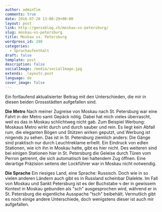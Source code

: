```yaml
---
author: adminTim
comments: true
date: 2016-07-20 13:00:29+00:00
layout: post
link: http://genieblog.ch/moskau-vs-petersburg/
slug: moskau-vs-petersburg
title: Moskau vs. Petersburg
wordpress_id: 280
categories:
  - Sprachaufenthalt
draft: false
template: post
description: false
socialImage: /media/socialImage.jpg
extends: _layouts.post
language: de
cover_image: false
---
```


Ein fortlaufend aktualisierter Beitrag mit den Unterschieden, die mir in diesen beiden Grossstädten aufgefallen sind.

**Die Metro**
Nach meiner Zugreise von Moskau nach St. Petersburg war eine Fahrt in der Metro samt Gepäck nötig. Dabei hat mich vieles überrascht, weil es das in Moskau schlichtweg nicht gab. Zum Beispiel Werbung: Moskaus Metro wirkt durch und durch sauber und rein. Es liegt kein Abfall rum, die eleganten Bögen und Stützen wirken geputzt, und Werbung ist nirgends zu sehen. Das ist in St. Petersburg ziemlich anders: Die Gänge sind praktisch nur durch Leuchtreklame erhellt. Ein Eindruck von edlen Stationen, wie ich ihn in Moskau hatte, gibt es hier nicht. Des weiteren sind bei einigen Stationen hier in St. Petersburg die Geleise durch Türen vom Perron getrennt, die sich automatisch bei haltendem Zug öffnen. Eine derartige Präzision seitens der Lockführer war in Moskau nicht notwendig.

**Die Sprache**
Ein riesiges Land, eine Sprache: Russisch. Doch wie in so vielen anderen Ländern auch gibt es in Russland scheinbar Dialekte. Im Fall von Moskau und Sankt Petersburg ist es der Buchstabe ч der in gewissem Kontext in Moskau gebunden als "sch" ausgesprochen wird, während er in St. Petersburg die eigentliche Ausspache "tsch" beibehält. Vermutlich gibt es noch einige andere Unterschiede, doch wenigstens dieser ist auch mir aufgefallen.
